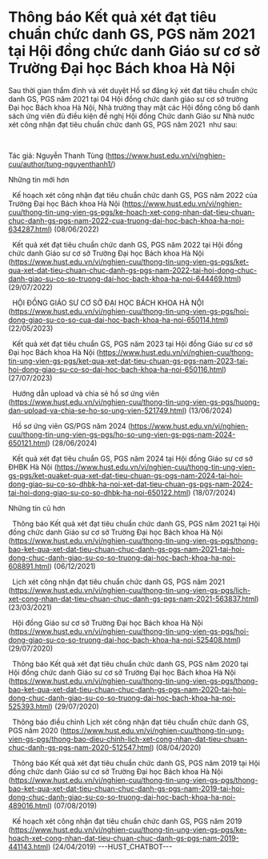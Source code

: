 # Thông báo Kết quả xét đạt tiêu chuẩn chức danh GS, PGS năm 2021 tại Hội đồng chức danh Giáo sư cơ sở Trường Đại học Bách khoa Hà Nội

Sau thời gian thẩm định và xét duyệt Hồ sơ đăng ký xét đạt tiêu chuẩn chức danh GS, PGS năm 2021 tại 04 Hội đồng chức danh giáo sư cơ sở trường Đại học Bách khoa Hà Nội, Nhà trường thay mặt các Hội đồng công bố danh sách ứng viên đủ điều kiện đề nghị Hội đồng Chức danh Giáo sư Nhà nước xét công nhận đạt tiêu chuẩn chức danh GS, PGS năm 2021  như sau:
 

 

Tác giả: Nguyễn Thanh Tùng (https://www.hust.edu.vn/vi/nghien-cuu/author/tung-nguyenthanh1/)

Những tin mới hơn

 
Kế hoạch xét công nhận đạt tiêu chuẩn chức danh GS, PGS năm 2022 của Trường Đại học Bách khoa Hà Nội (https://www.hust.edu.vn/vi/nghien-cuu/thong-tin-ung-vien-gs-pgs/ke-hoach-xet-cong-nhan-dat-tieu-chuan-chuc-danh-gs-pgs-nam-2022-cua-truong-dai-hoc-bach-khoa-ha-noi-634287.html)
(08/06/2022)

 
Kết quả xét đạt tiêu chuẩn chức danh GS, PGS năm 2022 tại Hội đồng chức danh Giáo sư cơ sở Trường Đại học Bách khoa Hà Nội (https://www.hust.edu.vn/vi/nghien-cuu/thong-tin-ung-vien-gs-pgs/ket-qua-xet-dat-tieu-chuan-chuc-danh-gs-pgs-nam-2022-tai-hoi-dong-chuc-danh-giao-su-co-so-truong-dai-hoc-bach-khoa-ha-noi-644469.html)
(29/07/2022)

 
HỘI ĐỒNG GIÁO SƯ CƠ SỞ ĐẠI HỌC BÁCH KHOA HÀ NỘI (https://www.hust.edu.vn/vi/nghien-cuu/thong-tin-ung-vien-gs-pgs/hoi-dong-giao-su-co-so-cua-dai-hoc-bach-khoa-ha-noi-650114.html)
(22/05/2023)

 
Kết quả xét đạt tiêu chuẩn GS, PGS năm 2023 tại Hội đồng Giáo sư cơ sở Đại học Bách khoa Hà Nội (https://www.hust.edu.vn/vi/nghien-cuu/thong-tin-ung-vien-gs-pgs/ket-qua-xet-dat-tieu-chuan-gs-pgs-nam-2023-tai-hoi-dong-giao-su-co-so-dai-hoc-bach-khoa-ha-noi-650116.html)
(27/07/2023)

 
Hướng dẫn upload và chia sẻ hồ sơ ứng viên (https://www.hust.edu.vn/vi/nghien-cuu/thong-tin-ung-vien-gs-pgs/huong-dan-upload-va-chia-se-ho-so-ung-vien-521749.html)
(13/06/2024)

 
Hồ sơ ứng viên GS/PGS năm 2024 (https://www.hust.edu.vn/vi/nghien-cuu/thong-tin-ung-vien-gs-pgs/ho-so-ung-vien-gs-pgs-nam-2024-650121.html)
(28/06/2024)

 
Kết quả xét đạt tiêu chuẩn GS, PGS năm 2024 tại Hội đồng Giáo sư cơ sở ĐHBK Hà Nội (https://www.hust.edu.vn/vi/nghien-cuu/thong-tin-ung-vien-gs-pgs/ket-quaket-qua-xet-dat-tieu-chuan-gs-pgs-nam-2024-tai-hoi-dong-giao-su-co-so-dhbk-ha-noi-xet-dat-tieu-chuan-gs-pgs-nam-2024-tai-hoi-dong-giao-su-co-so-dhbk-ha-noi-650122.html)
(18/07/2024)

Những tin cũ hơn

 
Thông báo Kết quả xét đạt tiêu chuẩn chức danh GS, PGS năm 2021 tại Hội đồng chức danh Giáo sư cơ sở Trường Đại học Bách khoa Hà Nội (https://www.hust.edu.vn/vi/nghien-cuu/thong-tin-ung-vien-gs-pgs/thong-bao-ket-qua-xet-dat-tieu-chuan-chuc-danh-gs-pgs-nam-2021-tai-hoi-dong-chuc-danh-giao-su-co-so-truong-dai-hoc-bach-khoa-ha-noi-608891.html)
(06/12/2021)

 
Lịch xét công nhận đạt tiêu chuẩn chức danh GS, PGS năm 2021 (https://www.hust.edu.vn/vi/nghien-cuu/thong-tin-ung-vien-gs-pgs/lich-xet-cong-nhan-dat-tieu-chuan-chuc-danh-gs-pgs-nam-2021-563837.html)
(23/03/2021)

 
Hội đồng Giáo sư cơ sở Trường Đại học Bách khoa Hà Nội (https://www.hust.edu.vn/vi/nghien-cuu/thong-tin-ung-vien-gs-pgs/hoi-dong-giao-su-co-so-truong-dai-hoc-bach-khoa-ha-noi-525408.html)
(29/07/2020)

 
Thông báo Kết quả xét đạt tiêu chuẩn chức danh GS, PGS năm 2020 tại Hội đồng chức danh Giáo sư cơ sở Trường Đại học Bách khoa Hà Nội (https://www.hust.edu.vn/vi/nghien-cuu/thong-tin-ung-vien-gs-pgs/thong-bao-ket-qua-xet-dat-tieu-chuan-chuc-danh-gs-pgs-nam-2020-tai-hoi-dong-chuc-danh-giao-su-co-so-truong-dai-hoc-bach-khoa-ha-noi-525393.html)
(29/07/2020)

 
Thông báo điều chỉnh Lịch xét công nhận đạt tiêu chuẩn chức danh GS, PGS năm 2020 (https://www.hust.edu.vn/vi/nghien-cuu/thong-tin-ung-vien-gs-pgs/thong-bao-dieu-chinh-lich-xet-cong-nhan-dat-tieu-chuan-chuc-danh-gs-pgs-nam-2020-512547.html)
(08/04/2020)

 
Thông báo  Kết quả xét đạt tiêu chuẩn chức danh GS, PGS năm 2019 tại Hội đồng chức danh Giáo sư cơ sở Trường Đại học Bách khoa Hà Nội (https://www.hust.edu.vn/vi/nghien-cuu/thong-tin-ung-vien-gs-pgs/thong-bao-ket-qua-xet-dat-tieu-chuan-chuc-danh-gs-pgs-nam-2019-tai-hoi-dong-chuc-danh-giao-su-co-so-truong-dai-hoc-bach-khoa-ha-noi-489016.html)
(07/08/2019)

 
Kế hoạch xét công nhận đạt tiêu chuẩn chức danh  GS, PGS năm 2019 (https://www.hust.edu.vn/vi/nghien-cuu/thong-tin-ung-vien-gs-pgs/ke-hoach-xet-cong-nhan-dat-tieu-chuan-chuc-danh-gs-pgs-nam-2019-441143.html)
(24/04/2019) 
 ---HUST_CHATBOT---